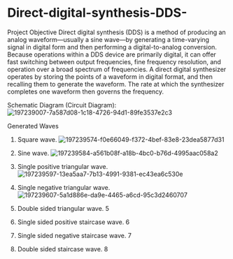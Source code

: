 # Direct-digital-synthesis-DDS-
Project Objective
Direct digital synthesis (DDS) is a method of producing an analog waveform—usually a sine wave—by generating a time-varying signal in digital form and then performing a digital-to-analog conversion. Because operations within a DDS device are primarily digital, it can offer fast switching between output frequencies, fine frequency resolution, and operation over a broad spectrum of frequencies. A direct digital synthesizer operates by storing the points of a waveform in digital format, and then recalling them to generate the waveform. The rate at which the synthesizer completes one waveform then governs the frequency.

Schematic Diagram (Circuit Diagram):
![197239007-7a587d08-1c18-4726-94d1-89fe3537e2c3](https://user-images.githubusercontent.com/107257581/217372513-676fe204-33b8-4cca-ab19-9d9ef3e04509.png)


Generated Waves
1. Square wave.
![197239574-f0e66049-f372-4bef-83e8-23dea5877d31](https://user-images.githubusercontent.com/107257581/217373516-fea0cfe4-4b72-4245-b2d2-82a355ac4a24.jpeg)


2. Sine wave.
![197239584-a561b08f-a18b-4bc0-b76d-4995aac058a2](https://user-images.githubusercontent.com/107257581/217373661-0a386d93-c41d-4644-bf94-d6d783b2ab7b.jpeg)


3. Single positive triangular wave.
![197239597-13ea5aa7-7b13-4991-9381-ec43ea6c530e](https://user-images.githubusercontent.com/107257581/217373694-c463d5f4-d4d2-49c6-a1e4-f52fcbfe67cb.jpeg)


4. Single negative triangular wave.
![197239607-5a1d886e-da9e-4465-a6cd-95c3d2460707](https://user-images.githubusercontent.com/107257581/217373731-ea50a9b1-5a68-4808-801b-9d754ef72a00.jpeg)

5. Double sided triangular wave.
5

6. Single sided positive staircase wave.
6

7. Single sided negative staircase wave.
7

8. Double sided staircase wave.
8
